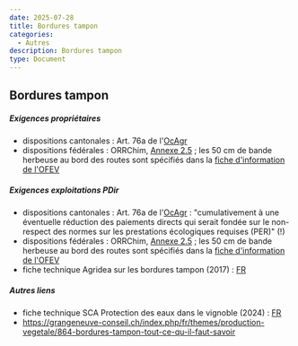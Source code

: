 ```yaml
---
date: 2025-07-28
title: Bordures tampon
categories:
  - Autres
description: Bordures tampon
type: Document
---
```


<h2 id="Btampon">Bordures tampon</h2>

<h5>Exigences propriétaires</h5>

<ul>
  <li>dispositions cantonales : Art. 76a de l'<a href="../../fichiers/VS_OCAgr_910.100-3-1.fr.pdf" target="_blank">OcAgr</a></li>
  <li>dispositions fédérales : ORRChim, <a href="https://www.fedlex.admin.ch/eli/cc/2005/478/fr#annex_2_5" target="_blank">Annexe 2.5</a> ; les 50 cm de bande herbeuse au bord des routes sont spécifiés dans la <a href="../../fichiers/bordures_tampon_fiche_information_OFEV_2021.pdf" target="_blank">fiche d'information de l'OFEV</a></li>
</ul>

<h5>Exigences exploitations PDir</h5>

<ul>
  <li>dispositions cantonales : Art. 76a de l'<a href="../../fichiers/VS_OCAgr_910.100-3-1.fr.pdf" target="_blank">OcAgr</a> : "cumulativement à une éventuelle réduction des paiements directs qui serait fondée sur le non-respect des normes sur les prestations écologiques requises (PER)" (!)</li>
  <li>dispositions fédérales : ORRChim, <a href="https://www.fedlex.admin.ch/eli/cc/2005/478/fr#annex_2_5" target="_blank">Annexe 2.5</a> ; les 50 cm de bande herbeuse au bord des routes sont spécifiés dans la <a href="../../fichiers/bordures_tampon_fiche_information_OFEV_2021.pdf" target="_blank">fiche d'information de l'OFEV</a></li>
  <li>fiche technique Agridea sur les bordures tampon (2017) : <a href="../../fichiers/fiche_agridea_1399_4_F_bandes_tampon_2017.pdf">FR</a></li>
</ul>

<h5>Autres liens</h5>

<ul>
  <li>fiche technique SCA Protection des eaux dans le vignoble (2024) : <a href="../../fichiers/bordures_tampon_SCA_protection_des_eaux_dans_le_vignoble.pdf" target="_blank">FR</a></li>
<li><a href="https://grangeneuve-conseil.ch/index.php/fr/themes/production-vegetale/864-bordures-tampon-tout-ce-qu-il-faut-savoir" target="_blank">https://grangeneuve-conseil.ch/index.php/fr/themes/production-vegetale/864-bordures-tampon-tout-ce-qu-il-faut-savoir</a></li>
</ul>
